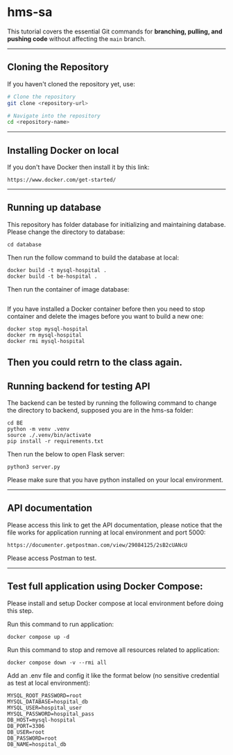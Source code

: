 # hms-sa
This tutorial covers the essential Git commands for **branching, pulling, and pushing code** without affecting the `main` branch.

---
## Cloning the Repository
If you haven't cloned the repository yet, use:
```sh
# Clone the repository
git clone <repository-url>

# Navigate into the repository
cd <repository-name>
```
---
## Installing Docker on local

If you don't have Docker then install it by this link: 

```
https://www.docker.com/get-started/
```
---
## Running up database

This repository has folder database for initializing and maintaining database. 
Please change the directory to database:

```
cd database
```

Then run the follow command to build the database at local:

```
docker build -t mysql-hospital .
docker build -t be-hospital .
```

Then run the container of image database:

```

```

If you have installed a Docker container before then you need to stop container and delete the images before you want to build a new one:

```
docker stop mysql-hospital
docker rm mysql-hospital
docker rmi mysql-hospital
```

Then you could retrn to the class again.
--- 
## Running backend for testing API
The backend can be tested by running the following command to change the directory to backend, supposed you are in the hms-sa folder:
```
cd BE
python -m venv .venv 
source ./.venv/bin/activate
pip install -r requirements.txt
```
Then run the below to open Flask server:
```
python3 server.py
```
Please make sure that you have python installed on your local environment.

---
## API documentation

Please access this link to get the API documentation, please notice that the file works for application running at local environment and port 5000:

```
https://documenter.getpostman.com/view/29084125/2sB2cUANcU
```

Please access Postman to test.

---
## Test full application using Docker Compose:
Please install and setup Docker compose at local environment before doing this step.

Run this command to run application:
```
docker compose up -d
```

Run this command to stop and remove all resources related to application:
```
docker compose down -v --rmi all
```

Add an .env file and config it like the format below (no sensitive credential as test at local environment):
```
MYSQL_ROOT_PASSWORD=root
MYSQL_DATABASE=hospital_db
MYSQL_USER=hospital_user
MYSQL_PASSWORD=hospital_pass
DB_HOST=mysql-hospital
DB_PORT=3306
DB_USER=root
DB_PASSWORD=root
DB_NAME=hospital_db
```